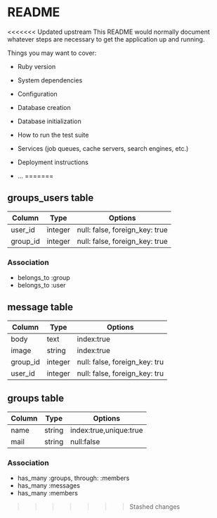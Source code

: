 # README

<<<<<<< Updated upstream
This README would normally document whatever steps are necessary to get the
application up and running.

Things you may want to cover:

* Ruby version

* System dependencies

* Configuration

* Database creation

* Database initialization

* How to run the test suite

* Services (job queues, cache servers, search engines, etc.)

* Deployment instructions

* ...
=======
## groups_users table
|Column|Type|Options|
|------|----|-------|
|user_id|integer|null: false, foreign_key: true|
|group_id|integer|null: false, foreign_key: true|


### Association
- belongs_to :group
- belongs_to :user


## message table
|Column|Type|Options|
|------|----|-------|
|body|text|index:true|
|image|string|index:true|
|group_id|integer|null: false, foreign_key: tru|
|user_id|integer|null: false, foreign_key: tru|



## groups table
|Column|Type|Options|
|------|----|-------|
|name|string|index:true,unique:true|
|mail|string|null:false|




### Association
- has_many :groups, through: :members
- has_many :messages
- has_many :members
>>>>>>> Stashed changes
